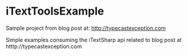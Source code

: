 iTextToolsExample
=================

Sample project from blog post at: http://typecastexception.com

Simple examples consuming the iTextSharp api related to blog post at htttp://typecastexception.com
